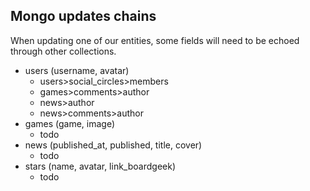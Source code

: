 ## Mongo updates chains

When updating one of our entities, some fields will need to be echoed through other collections.

- users (username, avatar)
  - users>social_circles>members
  - games>comments>author
  - news>author
  - news>comments>author
- games (game, image)
  - todo
- news (published_at, published, title, cover)
  - todo
- stars (name, avatar, link_boardgeek)
  - todo
